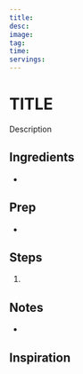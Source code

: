 ```yaml
---
title: 
desc:
image:
tag:
time:
servings:
---
```

# TITLE

Description

## Ingredients

- 

## Prep

- 

## Steps

1. 

## Notes

- 

## Inspiration
